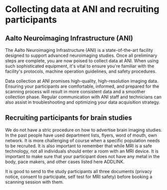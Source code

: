 # Collecting data at ANI and recruiting participants

## Aalto Neuroimaging Infrastructure (ANI)
The Aalto Neuroimaging Infrastructure (ANI) is a state-of-the-art facility designed to support advanced neuroimaging studies. Once all preliminary steps are complete, you are now poised to collect data at ANI. When using such sophisticated equipment, it's vital to ensure you're familiar with the facility's protocols, machine operation guidelines, and safety procedures.

Data collection at ANI promises high-quality, high-resolution imaging data. Ensuring your participants are comfortable, informed, and prepared for the scanning process will result in more consistent data and a smoother collection phase. Regular communication with ANI staff and technicians can also assist in troubleshooting and optimizing your data acquisition strategy.

## Recruiting participants for brain studies

We do not have a stric procedure on how to advertise brain imaging studies. In the past people have used department lists, flyers, word of mouth, own network. It is more challenging of course when a specific population needs to be recruited. It is also important to remember that while MRI is a safe technology, not all individuals should enter a room with an MRI device. It is important to make sure that your participant does not have any metal in the body, pace makers, and other cases listed here ADDLINK.

It is good to send to the study participants all three documents (privacy notice, consent to participate, self test for MRI safety) before booking a scanning session with them.

